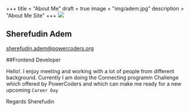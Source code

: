 +++
title = "About Me"
draft = true
image = "img/adem.jpg"
description = "About Me Site"
+++
![ ](/img/adem.jpg)

## Sherefudin Adem

[sherefudin.adem@powercoders.org](mailto:sherefudin.adem@powercoders.org)

##Frontend Developer

Hello!. I enjoy meeting and working with a lot of people from different background.  Currently I am doing the Connecting programm Challenge which offered by PowerCoders and which can make me ready for a new upcoming `Career Day`

Regards Sherefudin
